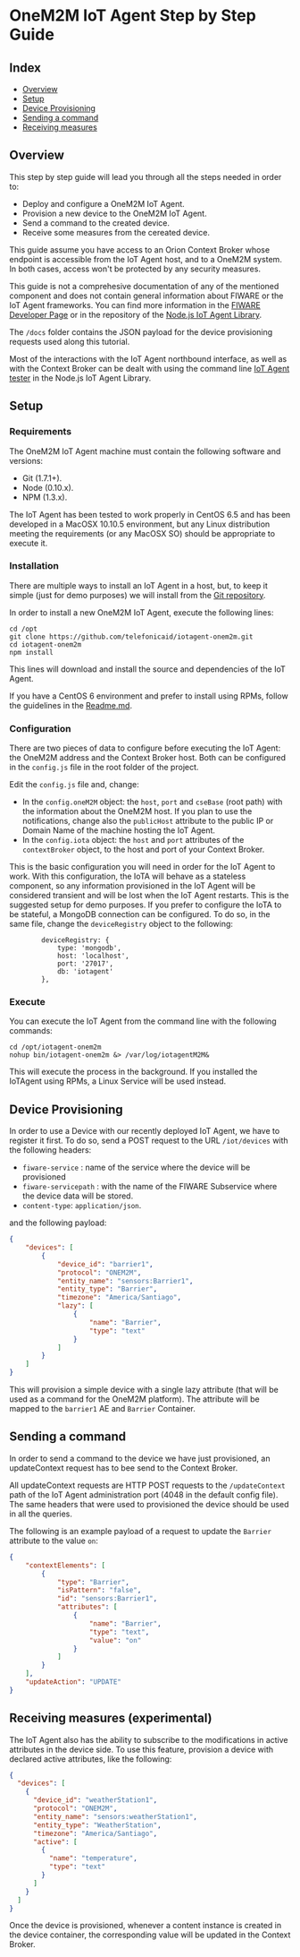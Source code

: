 # OneM2M IoT Agent Step by Step Guide

## Index

* [Overview](#overview)
* [Setup](#setup)
* [Device Provisioning](#provisioning)
* [Sending a command](#command)
* [Receiving measures](#measures)

## <a name="overview"/> Overview
This step by step guide will lead you through all the steps needed in order to:

- Deploy and configure a OneM2M IoT Agent.
- Provision a new device to the OneM2M IoT Agent.
- Send a command to the created device.
- Receive some measures from the cereated device.

This guide assume you have access to an Orion Context Broker whose endpoint is accessible from the IoT Agent host, and
to a OneM2M system. In both cases, access won't be protected by any security measures.

This guide is not a comprehesive documentation of any of the mentioned component and does not contain general information
about FIWARE or the IoT Agent frameworks. You can find more information in the [FIWARE Developer Page](https://www.fiware.org/tour-guide/) or in the repository
of the [Node.js IoT Agent Library](https://github.com/telefonicaid/iotagent-node-lib).

The `/docs` folder contains the JSON payload for the device provisioning requests used along this tutorial. 

Most of the interactions with the IoT Agent northbound interface, as well as with the Context Broker can be dealt with
using the command line [IoT Agent tester](https://github.com/telefonicaid/iotagent-node-lib#-iot-library-testing) in the Node.js IoT Agent Library.

## <a name="setup"/> Setup

### Requirements
The OneM2M IoT Agent machine must contain the following software and versions:
- Git (1.7.1+).
- Node (0.10.x).
- NPM (1.3.x).

The IoT Agent has been tested to work properly in CentOS 6.5 and has been developed in a MacOSX 10.10.5 environment, but
any Linux distribution meeting the requirements (or any MacOSX SO) should be appropriate to execute it.

### Installation
There are multiple ways to install an IoT Agent in a host, but, to keep it simple (just for demo purposes) we will 
install from the [Git repository](https://github.com/telefonicaid/iotagent-onem2m). 

In order to install a new OneM2M IoT Agent, execute the following lines:
```
cd /opt
git clone https://github.com/telefonicaid/iotagent-onem2m.git
cd iotagent-onem2m
npm install
```
This lines will download and install the source and dependencies of the IoT Agent.

If you have a CentOS 6 environment and prefer to install using RPMs, follow the guidelines in the [Readme.md](../README.md). 

### Configuration
There are two pieces of data to configure before executing the IoT Agent: the OneM2M address and the Context Broker host.
Both can be configured in the `config.js` file in the root folder of the project.

Edit the `config.js` file and, change:
- In the `config.oneM2M` object: the `host`, `port` and `cseBase` (root path) with the information about the OneM2M host. 
If you plan to use the notifications, change also the `publicHost` attribute to the public IP or Domain Name of the machine
hosting the IoT Agent.
- In the `config.iota` object: the `host` and `port` attributes of the `contextBroker` object, to the host and port of
your Context Broker. 

This is the basic configuration you will need in order for the IoT Agent to work. With this configuration, the IoTA will
behave as a stateless component, so any information provisioned in the IoT Agent will be considered transient and will
be lost when the IoT Agent restarts. This is the suggested setup for demo purposes. If you prefer to configure the IoTA 
to be stateful, a MongoDB connection can be configured. To do so, in the same file, change the `deviceRegistry` object
to the following:
```
        deviceRegistry: {
            type: 'mongodb',
            host: 'localhost',
            port: '27017',
            db: 'iotagent'
        },

```

### Execute
You can execute the IoT Agent from the command line with the following commands:
```
cd /opt/iotagent-onem2m
nohup bin/iotagent-onem2m &> /var/log/iotagentM2M&
```
This will execute the process in the background. If you installed the IoTAgent using RPMs, a Linux Service will be used
instead.

## <a name="provisioning"/> Device Provisioning
In order to use a Device with our recently deployed IoT Agent, we have to register it first. To do so, send a POST
request to the URL `/iot/devices` with the following headers:
- `fiware-service` : name of the service where the device will be provisioned
- `fiware-servicepath` : with the name of the FIWARE Subservice where the device data will be stored. 
- `content-type`: `application/json`.

and the following payload:
```json
{
    "devices": [
        {
            "device_id": "barrier1",
            "protocol": "ONEM2M",
            "entity_name": "sensors:Barrier1",
            "entity_type": "Barrier",
            "timezone": "America/Santiago",
            "lazy": [
                {
                    "name": "Barrier",
                    "type": "text"
                }
            ]
        }
    ]
}
```
This will provision a simple device with a single lazy attribute (that will be used as a command for the OneM2M platform). 
The attribute will be mapped to the `barrier1` AE and `Barrier` Container.

## <a name="command"/> Sending a command
In order to send a command to the device we have just provisioned, an updateContext request has to bee send to the 
Context Broker.

All updateContext requests are HTTP POST requests to the `/updateContext` path of the IoT Agent administration port
(4048 in the default config file). The same headers that were used to provisioned the device should be used in all
the queries.

The following is an example payload of a request to update the `Barrier` attribute to the value `on`:
```json
{
    "contextElements": [
        {
            "type": "Barrier",
            "isPattern": "false",
            "id": "sensors:Barrier1",
            "attributes": [
                {
                    "name": "Barrier",
                    "type": "text",
                    "value": "on"
                }
            ]
        }
    ],
    "updateAction": "UPDATE"
}
```
## <a name="measures"/> Receiving measures (experimental)
The IoT Agent also has the ability to subscribe to the modifications in active attributes in the device side. To use this
feature, provision a device with declared active attributes, like the following:
```json
{
  "devices": [
    {
      "device_id": "weatherStation1",
      "protocol": "ONEM2M",
      "entity_name": "sensors:weatherStation1",
      "entity_type": "WeatherStation",
      "timezone": "America/Santiago",
      "active": [
        {
          "name": "temperature",
          "type": "text"
        }
      ]
    }
  ]
}
```
Once the device is provisioned, whenever a content instance is created in the device container, the corresponding value
will be updated in the Context Broker.
